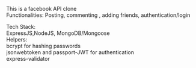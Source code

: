 This is a facebook API clone</br>
Functionalities: Posting, commenting , adding friends, authentication/login </br>

Tech Stack:</br>
ExpressJS,NodeJS, MongoDB/Mongoose </br>
Helpers:</br>
bcrypt for hashing passwords </br>
jsonwebtoken and passport-JWT for authentication</br>
express-validator </br>

